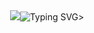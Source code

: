 <div align="center">
  <img src="https://git.io/typing-svg"><img src="https://readme-typing-svg.demolab.com?font=Fira+Code&pause=1000&color=00F7C3&width=435&lines=Hello%2C+My+name+is+M+Ilham+Fauzan." alt="Typing SVG" /></a>>
</div>

<!--
**ilhamfauzan630/ilhamfauzan630** is a ✨ _special_ ✨ repository because its `README.md` (this file) appears on your GitHub profile.

Here are some ideas to get you started:

- 🔭 I’m currently working on ...
- 🌱 I’m currently learning ...
- 👯 I’m looking to collaborate on ...
- 🤔 I’m looking for help with ...
- 💬 Ask me about ...
- 📫 How to reach me: ...
- 😄 Pronouns: ...
- ⚡ Fun fact: ...
-->
